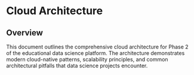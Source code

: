 # Cloud Architecture

## Overview

This document outlines the comprehensive cloud architecture for Phase 2 of the educational data science platform. The architecture demonstrates modern cloud-native patterns, scalability principles, and common architectural pitfalls that data science projects encounter.

